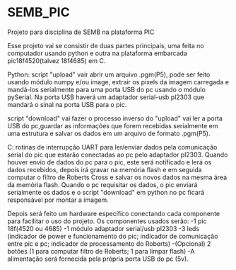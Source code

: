 # SEMB_PIC
Projeto para disciplina de SEMB na plataforma PIC

Esse projeto vai se consistir de duas partes principais, uma feita no computador usando python e outra na plataforma embarcada 
pic18f4520(talvez 18f4685) em C.

Python:
 script "upload" vair abrir um arquivo .pgm(P5), pode ser feito usando módulo numpy e/ou image, extrair os pixels da imagem
 carregada e mandá-los serialmente para uma porta USB do pc usando o módulo pySerial. Na porta USB haverá um adaptador 
 serial-usb pl2303 que mandará o sinal na porta USB para o pic.
 
 script "download" vai fazer o processo inverso do "upload" vai ler a porta USB do pc,guardar as informações que forem recebidas
 serialmente em uma estrutura e salvar os dados em um arquivo de formato .pgm(P5).
 
C:
  rotinas de interrupção UART para ler/enviar dados pela comunicação serial do pic que estarão conectadas ao pc pelo adaptador
  pl2303. Quando houver envio de dados do pc para o pic, este será notificado e lerá os dados recebidos, depois irá gravar
  na memória flash e em seguida computar o filtro de Roberts Cross e salvar os novos dados na mesma área da memória flash.
  Quando o pc requisitar os dados, o pic enviará serialmente os dados e o script "download" em python no pc ficará responsável
  por montar a imagem.
  
Depois será feito um hardware específico conectando cada componente para facilitar o uso do projeto. Os componentes usados serão:
 -1 pic 18f(4520 ou 4685)
 -1 módulo adaptador serial/usb pl2303
 -3 leds (indicador de power e funcionamento do pic; indicador de comunicação entre pic e pc; indicador de processamento do Roberts)
 -(Opcional) 2 botões (1 para computar filtro de Roberts; 1 para limpar flash)
 -A alimentação será fornecida pela própria porta USB do pc (5v).
